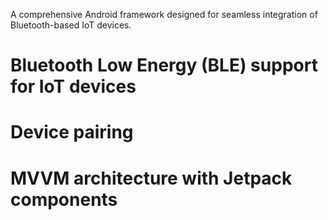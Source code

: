 A comprehensive Android framework designed for seamless integration of Bluetooth-based IoT devices.

# Bluetooth Low Energy (BLE) support for IoT devices
# Device pairing
# MVVM architecture with Jetpack components

